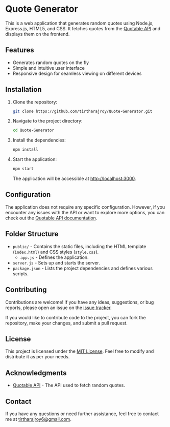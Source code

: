 # Quote Generator

This is a web application that generates random quotes using Node.js, Express.js, HTML5, and CSS. It fetches quotes from the [Quotable API](https://quotable.io/) and displays them on the frontend.

## Features

- Generates random quotes on the fly
- Simple and intuitive user interface
- Responsive design for seamless viewing on different devices

## Installation

1. Clone the repository:

   ```bash
   git clone https://github.com/tirtharajroy/Quote-Generator.git
   ```

2. Navigate to the project directory:

   ```bash
   cd Quote-Generator
   ```

3. Install the dependencies:

   ```bash
   npm install
   ```

4. Start the application:

   ```bash
   npm start
   ```

   The application will be accessible at [http://localhost:3000](http://localhost:3000).

## Configuration

The application does not require any specific configuration. However, if you encounter any issues with the API or want to explore more options, you can check out the [Quotable API documentation](https://github.com/lukePeavey/quotable).

## Folder Structure

- `public/` - Contains the static files, including the HTML template (`index.html`) and CSS styles (`style.css`).
  - `app.js` - Defines the application.
- `server.js` - Sets up and starts the server.
- `package.json` - Lists the project dependencies and defines various scripts.

## Contributing

Contributions are welcome! If you have any ideas, suggestions, or bug reports, please open an issue on the [issue tracker](https://github.com/tirtharajroy/Quote-Generator/issues).

If you would like to contribute code to the project, you can fork the repository, make your changes, and submit a pull request.

## License

This project is licensed under the [MIT License](LICENSE). Feel free to modify and distribute it as per your needs.

## Acknowledgments

- [Quotable API](https://quotable.io/) - The API used to fetch random quotes.

## Contact

If you have any questions or need further assistance, feel free to contact me at [tirtharajroy6@gmail.com](mailto:tirtharajroy6@gmail.com).
